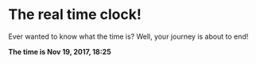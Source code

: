 # The real time clock!

Ever wanted to know what the time is? Well, your journey is about to end!

**The time is Nov 19, 2017, 18:25**